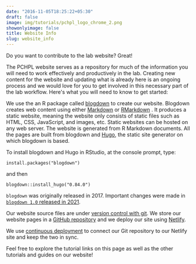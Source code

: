 ```yaml
---
date: "2016-11-05T18:25:22+05:30"
draft: false
image: img/tutorials/pchpl_logo_chrome_2.png
showonlyimage: false
title: Website Info
slug: website_info
---
```




Do you want to contribute to the lab website?  Great!

<!--more-->


The PCHPL website serves as a repository for much of the information you will need to work effectively and productively in the lab. Creating new content for the website and updating what is already here is an ongoing process and we would love for you to get involved in this necessary part of the lab workflow.  Here's what you will need to know to get started:

We use the an R package called [blogdown](https://bookdown.org/yihui/blogdown/) to create our website. Blogdown creates web content using either [Markdown](https://www.markdownguide.org/getting-started/) or [RMarkdown](https://rmarkdown.rstudio.com) . It produces a static website, meaning the website only consists of static files such as HTML, CSS, JavaScript, and images, etc. Static websites can be hosted on any web server. The website is generated from R Markdown documents. All the pages are built from blogdown and [Hugo](https://gohugo.io/about/what-is-hugo/), the static site generator on which blogdown is based.

To install blogdown and Hugo in RStudio, at the console prompt, type:

`install.packages("blogdown")`

and then

`blogdown::install_hugo("0.84.0")`

`blogdown` was originally released in 2017. Important changes were made in [`blogdown 1.0` released in 2021](https://posit.co/blog/blogdown-v1.0/).

Our website source files are under [version control with git](https://ourcodingclub.github.io/tutorials/git/). We store our website pages in a [GitHub repository](https://github.com/morrislab-pc/lab_website) and we deploy our site using [Netlify](https://www.netlify.com/blog/2016/09/29/a-step-by-step-guide-deploying-on-netlify/).

We use [continuous deployment](https://docs.netlify.com/site-deploys/create-deploys/) to connect our Git repository to our Netlify site and keep the two in sync.

Feel free to explore the tutorial links on this page as well as the other tutorials and guides on our website!
